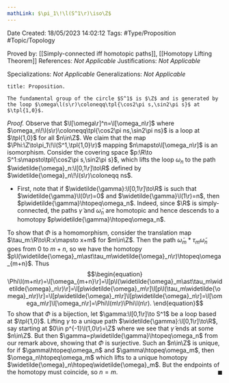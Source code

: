 ```yaml
---
mathLink: $\pi_1\!\l(S^1\r)\iso\Z$
---
```


<div class="topSpace"></div>

Date Created: 18/05/2023 14:02:12
Tags: #Type/Proposition #Topic/Topology

Proved by: [[Simply-connected iff homotopic paths]], [[Homotopy Lifting Theorem]]
References: <i>Not Applicable</i>
Justifications: <i>Not Applicable</i>

Specializations: <i>Not Applicable</i>
Generalizations: <i>Not Applicable</i>

``` ad-Proposition
title: Proposition.

The fundamental group of the circle $S^1$ is $\Z$ and is generated by the loop $\omega\l(s\r)\coloneqq\tpl{\cos2\pi s,\sin2\pi s}$ at $\tpl{1,0}$.

```

<i>Proof.</i> Observe that $\l[\omega\r]^n=\l[\omega_n\r]$ where $\omega_n\!\l(s\r)\coloneqq\tpl{\cos2\pi ns,\sin2\pi ns}$ is a loop at $\tpl{1,0}$ for all $n\in\Z$. We claim that the map $\Phi:\Z\to\pi_1\!\l(S^1,\tpl{1,0}\r)$ mapping $n\mapsto\l[\omega_n\r]$ is an isomorphism. Consider the covering space $p:\R\to S^1:s\mapsto\tpl{\cos2\pi s,\sin2\pi s}$, which lifts the loop $\omega_n$ to the path $\widetilde{\omega}_n:\l[0,1\r]\to\R$ defined by $\widetilde{\omega}_n\!\l(s\r)\coloneqq ns$.
* First, note that if $\widetilde{\gamma}:\l[0,1\r]\to\R$ is such that $\widetilde{\gamma}\l(0\r)=0$ and $\widetilde{\gamma}\l(1\r)=n$, then $p\widetilde{\gamma}\htopeq\omega_n$. Indeed, since $\R$ is simply-connected, the paths $\widetilde{\gamma}$ and $\widetilde{\omega}_  n$ are homotopic and hence descends to a homotopy $p\widetilde{\gamma}\htopeq\omega_n$.

To show that $\Phi$ is a homomorphism, consider the translation map $\tau_m:\R\to\R:x\mapsto x+m$ for $m\in\Z$. Then the path $\widetilde{\omega}_m\ast\tau_m\widetilde{\omega}_n$ goes from $0$ to $m+n$, so we have the homotopy $p\l(\widetilde{\omega}_m\ast\tau_m\widetilde{\omega}_n\r)\htopeq\omega_{m+n}$. Thus
$$\begin{equation}
    \Phi\l(m+n\r)=\l[\omega_{m+n}\r]=\l[p\l(\widetilde{\omega}_m\ast\tau_m\widetilde{\omega}_n\r)\r]=\l[p\widetilde{\omega}_m\r]\l[p\l(\tau_m\widetilde{\omega}_n\r)\r]=\l[p\widetilde{\omega}_m\r]\l[p\widetilde{\omega}_n\r]=\l[\omega_m\r]\l[\omega_n\r]=\Phi\l(m\r)\Phi\l(n\r).
\end{equation}$$
To show that $\Phi$ is a bijection, let $\gamma:\l[0,1\r]\to S^1$ be a loop based at $\tpl{1,0}$. Lifting $\gamma$ to a unique path $\widetilde{\gamma}:\l[0,1\r]\to\R$, say starting at $0\in p^{-1}\l(1,0\r)=\Z$ where we see that $\widetilde{\gamma}$ ends at some $n\in\Z$. But then $\gamma=p\widetilde{\gamma}\htopeq\omega_n$ from our remark above, showing that $\Phi$ is surjective. Such an $n\in\Z$ is unique, for if $\gamma\htopeq\omega_n$ and $\gamma\htopeq\omega_m$, then $\omega_n\htopeq\omega_m$ which lifts to a unique homotopy $\widetilde{\omega}_n\htopeq\widetilde{\omega}_m$. But the endpoints of the homotopy must coincide, so $n=m$.<span style="float:right;">$\blacksquare$</span>
